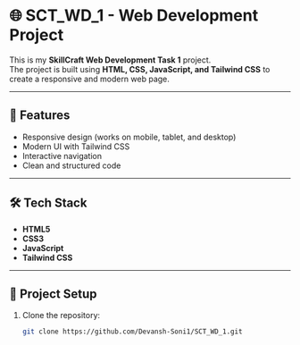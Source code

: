 # 🌐 SCT_WD_1 - Web Development Project

This is my **SkillCraft Web Development Task 1** project.  
The project is built using **HTML, CSS, JavaScript, and Tailwind CSS** to create a responsive and modern web page.

---

## 🚀 Features
- Responsive design (works on mobile, tablet, and desktop)
- Modern UI with Tailwind CSS
- Interactive navigation
- Clean and structured code

---

## 🛠️ Tech Stack
- **HTML5**
- **CSS3**
- **JavaScript**
- **Tailwind CSS**

---

## 📂 Project Setup
1. Clone the repository:
   ```bash
   git clone https://github.com/Devansh-Soni1/SCT_WD_1.git
